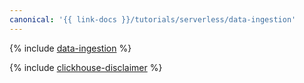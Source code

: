 ```yaml
---
canonical: '{{ link-docs }}/tutorials/serverless/data-ingestion'
---
```


{% include [data-ingestion](../../_tutorials/serverless/data-ingestion.md) %}

{% include [clickhouse-disclaimer](../../_includes/clickhouse-disclaimer.md) %}